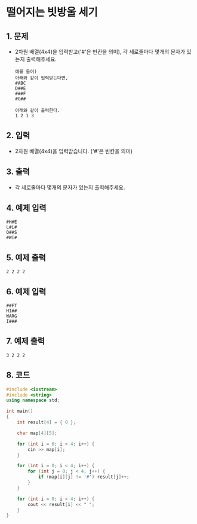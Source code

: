 # 떨어지는 빗방울 세기 #

## 1. 문제
- 2차원 배열(4x4)을 입력받고('#'은 빈칸을 의미), 각 세로줄마다 몇개의 문자가 있는지 출력해주세요.

  ```
  예를 들어)
  아래와 같이 입력받는다면,
  #ABC
  D##E
  ###F
  #G##
  
  아래와 같이 출력한다.
  1 2 1 3
  ```

## 2. 입력
- 2차원 배열(4x4)을 입력받습니다. ('#'은 빈칸을 의미)

## 3. 출력
- 각 세로줄마다 몇개의 문자가 있는지 출력해주세요.

## 4. 예제 입력
```
#H#E
L#L#
O##S
#WI#
```

## 5. 예제 출력
```
2 2 2 2
```

## 6. 예제 입력

```
##FT
HI##
WARG
I###
```

## 7. 예제 출력

```
3 2 2 2
```

## 8. 코드

```c++
#include <iostream>
#include <string>
using namespace std;

int main()
{
	int result[4] = { 0 };

	char map[4][5];

	for (int i = 0; i < 4; i++) {
		cin >> map[i];
	}

	for (int i = 0; i < 4; i++) {
		for (int j = 0; j < 4; j++) {
			if (map[i][j] != '#') result[j]++;
		}
	}

	for (int i = 0; i < 4; i++) {
		cout << result[i] << " ";
	}
}
```

